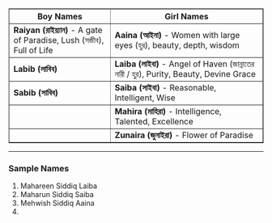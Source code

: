 <table border="1">
    <thead>
        <tr>
            <th>Boy Names</th>
            <th>Girl Names</th>
        </tr>
    </thead>
    <tbody>
        <tr>
            <td><strong>Raiyan (রাইয়্যান)</strong> - A gate of Paradise, Lush (সজীব), Full of Life</td>
            <td><strong>Aaina (আইনা)</strong> - Women with large eyes (হুর), beauty, depth, wisdom</td>
        </tr>
        <tr>
            <td><strong>Labib (লাবিব)</strong></td>
            <td><strong>Laiba (লাইবা)</strong> - Angel of Haven (জান্নাতের নারী / হুর), Purity, Beauty, Devine Grace</td>
        </tr>
        <tr>
            <td><strong>Sabib (সাবিব)</strong></td>
            <td><strong>Saiba (সাইবা)</strong> - Reasonable, Intelligent, Wise</td>
        </tr>
        <tr>
            <td><strong></strong></td>
            <td><strong>Mahira (মাহিরা)</strong> - Intelligence, Talented, Excellence</td>
        </tr>
        <tr>
            <td><strong></strong></td>
            <td><strong>Zunaira (জুনাইরা)</strong> - Flower of Paradise</td>
        </tr>
    </tbody>
</table>

***

### **Sample Names**
01. Mahareen Siddiq Laiba
02. Maharun Siddiq Saiba
03. Mehwish Siddiq Aaina
04. 